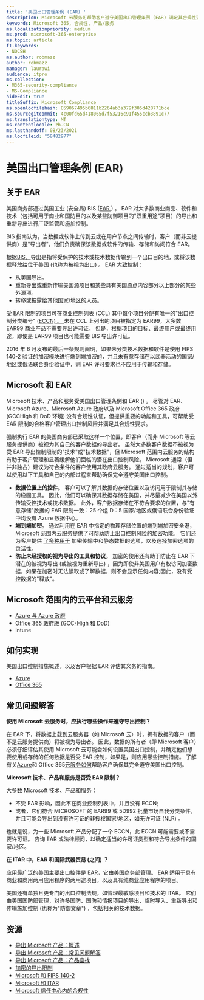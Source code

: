 ```yaml
---
title: '美国出口管理条例 (EAR) '
description: Microsoft 云服务可帮助客户遵守美国出口管理条例 (EAR) 满足其合规性要求并管理出口控制风险。
keywords: Microsoft 365, 合规性, 产品/服务
ms.localizationpriority: medium
ms.prod: microsoft-365-enterprise
ms.topic: article
f1.keywords:
- NOCSH
ms.author: robmazz
author: robmazz
manager: laurawi
audience: itpro
ms.collection:
- M365-security-compliance
- MS-Compliance
hideEdit: true
titleSuffix: Microsoft Compliance
ms.openlocfilehash: 859067495b6811b2264ab3a379f305d428771bce
ms.sourcegitcommit: 4c00fd65d418065d7f53216c91f455ccb3891c77
ms.translationtype: MT
ms.contentlocale: zh-CN
ms.lasthandoff: 08/23/2021
ms.locfileid: "58482977"
---
```

# <a name="us-export-administration-regulations-ear"></a>美国出口管理条例 (EAR) 

## <a name="about-the-ear"></a>关于 EAR

美国商务部通过美国工业 (安全局) BIS ([EAR ](https://www.bis.doc.gov/)) 。 EAR 对大多数商业商品、软件和技术（包括可用于商业和国防目的以及某些防御项目的"双重用途"项目）的导出和重新导出进行广泛监管和施加控制。

BIS 指南认为，当数据或软件上传到云或在用户节点之间传输时，客户（而非云提供商）是"导出者"，他们负责确保该数据或软件的传输、存储和访问符合 EAR。

根据[BIS，](https://www.bis.doc.gov/index.php/documents/regulation-docs/412-part-734-scope-of-the-export-administration-regulations/file)导出是指将受保护的技术或技术数据传输到一个出口目的地，或将该数据释放给位于美国 (也称为被视为出口) 。  EAR 大致控制：

- 从美国导出。
- 重新导出或重新传输美国源项目和某些具有美国原点内容部分以上部分的某些外源项。 
- 转移或披露给其他国家/地区的人员。

受 EAR 限制的项目可在商业控制列表 (CCL) 其中每个项目分配有唯一的"出口控制分类编号" ([ECCN) 。 ](https://www.bis.doc.gov/index.php/licensing/commerce-control-list-classification/export-control-classification-number-eccn) 未在 CCL 上列出的项目被指定为 EAR99，大多数 EAR99 商业产品不需要导出许可证。 但是，根据项目的目标、最终用户或最终用途，即使是 EAR99 项目也可能需要 BIS 导出许可证。

2016 年 6 月发布的最后一条规则阐明，如果未分类技术数据和软件是使用 FIPS 140-2 验证的加密模块进行端到端加密的，并且未有意存储在以武器活动的国家/地区或俄语联合身份验证中，则 EAR 许可要求也不应用于传输和存储。 [](https://www.federalregister.gov/documents/2016/06/03/2016-12734/revisions-to-definitions-in-the-export-administration-regulations)

## <a name="microsoft-and-the-ear"></a>Microsoft 和 EAR

Microsoft 技术、产品和服务受美国出口管理条例和 EAR () 。 尽管对 EAR、Microsoft Azure、Microsoft Azure 政府以及 Microsoft Office 365 政府 (GCCHigh 和 DoD 环境) 没有合规性认证，但提供重要的功能和工具，可帮助受 EAR 限制的合格客户管理出口控制风险并满足其合规性要求。

强制执行 EAR 的美国商务部已采取这样一个位置，即客户（而非 Microsoft 等云服务提供商）被视为其自己的客户数据的导出者。 虽然大多数客户数据不被视为受 EAR 导出控制限制的"技术"或"技术数据"，但 Microsoft 范围内云服务的结构有助于客户管理和显著缓解他们面临的潜在出口控制风险。 Microsoft 通常（但并非独占）建议为符合条件的客户使用其政府云服务。 通过适当的规划，客户可以使用以下工具和自己的内部过程来帮助确保完全遵守美国出口控制。

- **数据位置上的控件**。 客户可以了解其数据的存储位置以及访问用于限制其存储的稳固工具。 因此，他们可以确保其数据存储在美国，并尽量减少在美国以外传输受控技术或技术数据。 此外，客户数据存储在不符合要求的位置，与"有意存储"数据的 EAR 限制一致：25 个组 D：5 国家/地区或俄语联合身份验证中均没有 Azure 数据中心。
- **端到端加密**。 通过利用在 EAR 中指定的物理存储位置的端到端加密安全港，Microsoft 范围内云服务提供了可帮助防止出口控制风险的加密功能。 它们还为客户提供 [了多种用于](https://aka.ms/Azure-Encryption-Overview) 加密传输中和静态数据的选项，以及选择加密选项的灵活性。
- **防止未经授权的视为导出的工具和协议**。 加密的使用还有助于防止在 EAR 下潜在的被视为导出 (或被视为重新导出) ，因为即使非美国用户有权访问加密数据，如果在加密时无法读取或了解数据，则不会显示任何内容;因此，没有受控数据的"释放"。

## <a name="microsoft-in-scope-cloud-platforms--services"></a>Microsoft 范围内的云平台和云服务

- [Azure 与 Azure 政府](https://aka.ms/AzureCompliance)
- [Office 365 政府版 (GCC-High 和 DoD) ](https://aka.ms/Office-365-Export-Controls)
- Intune

## <a name="how-to-implement"></a>如何实现

美国出口控制措施概述，以及客户根据 EAR 评估其义务的指南。

- [Azure](https://aka.ms/Azure-Export-Controls)
- [Office 365](https://aka.ms/Office-365-Export-Controls)

## <a name="frequently-asked-questions"></a>常见问题解答

**使用 Microsoft 云服务时，应执行哪些操作来遵守导出控制？**

在 EAR 下，将数据上载到云服务器（如 Microsoft 云）时，拥有数据的客户（而不是云服务提供商）将被视为导出者。 因此，数据的所有者（即 Microsoft 客户）必须仔细评估其使用 Microsoft 云可能会如何设置美国出口控制，并确定他们想要使用或存储的任何数据是否受 EAR 控制，如果是，则应用哪些控制措施。 了解有关[Azure](https://servicetrust.microsoft.com/ViewPage/TrustDocuments?command=Download&downloadType=Document&downloadId=c24c11f2-2cd4-444a-9160-19762855ad3a&docTab=6d000410-c9e9-11e7-9a91-892aae8839ad_FAQ_and_White_Papers)和 Office 365[云服务如何](https://query.prod.cms.rt.microsoft.com/cms/api/am/binary/RE1s5kI)帮助客户确保其完全遵守美国出口控制。

**Microsoft 技术、产品和服务是否受 EAR 限制？**

大多数 Microsoft 技术、产品和服务：

- 不受 EAR 影响，因此不在商业控制列表中，并且没有 ECCN;
- 或者，它们符合 MICROSOFT 的 EAR99 或 5D992 批量市场自我分类条件，并且可能会导出到没有许可证的非授权国家/地区，如无许可证 (NLR) 。

也就是说，为一些 Microsoft 产品分配了一个 ECCN，此 ECCN 可能需要或不需要许可证。 咨询 EAR 或法律顾问，以确定适当的许可证类型和符合导出条件的国家/地区。

**在 ITAR 中，EAR 和国际武器贸易 (之间) ？**

应用最广泛的美国主要出口控件是 EAR，它由美国商务部管理。 EAR 适用于具有商业和商用两用应用程序的两用途项目，以及具有纯商业应用程序的项目。

美国还有单独且更专门的出口控制法规，如管理最敏感项目和技术的 ITAR。 它们由美国国防部管理，对许多国防、国防和情报项目的导出、临时导入、重新导出和传输施加控制 (也称为"防御文章") ，包括相关的技术数据。

## <a name="resources"></a>资源

- [导出 Microsoft 产品：概述](https://www.microsoft.com/exporting/overview.aspx)
- [导出 Microsoft 产品：常见问题解答](https://www.microsoft.com/exporting/faq.aspx)
- [导出 Microsoft 产品：产品查找](https://www.microsoft.com/exporting/exporting-information.aspx)
- [加密的导出限制](/windows/uwp/security/export-restrictions-on-cryptography)
- [Microsoft 和 FIPS 140-2](offering-fips-140-2.md)
- [Microsoft 和 ITAR](offering-itar.md)
- [Microsoft 信任中心内的合规性](https://www.microsoft.com/trust-center/compliance/compliance-overview)
